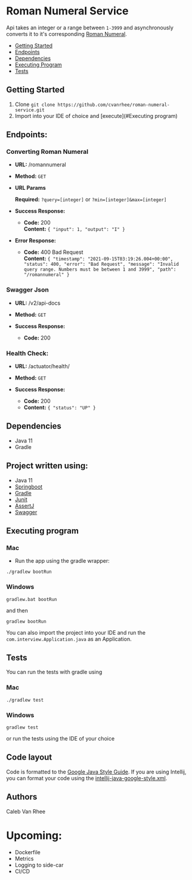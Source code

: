 # Roman Numeral Service

Api takes an integer or a range between `1-3999` and asynchronously converts it to it's corresponding [Roman Numeral](https://en.wikipedia.org/wiki/Roman_numerals). 

- [Getting Started](#getting-started)
- [Endpoints](#endpoints)
- [Dependencies](#dependencies)
- [Executing Program](#executing-program)
- [Tests](#tests)

## Getting Started

1. Clone
   ```git clone https://github.com/cvanrhee/roman-numeral-service.git```
2. Import into your IDE of choice and [execute](#Executing program)

## Endpoints:
### Converting Roman Numeral

* **URL:** /romannumeral
* **Method:**
  `GET`
* **URL Params**

   **Required:**
   `?query=[integer]` or `?min=[integer]&max=[integer]`
* **Success Response:**
    * **Code:** 200 <br />
      **Content:** `{
          "input": 1,
          "output": "I"
         }`
* **Error Response:**
    * **Code:** 400 Bad Request <br />
      **Content:** 
  `{
    "timestamp": "2021-09-15T03:19:26.004+00:00",
    "status": 400,
    "error": "Bad Request",
    "message": "Invalid query range. Numbers must be between 1 and 3999",
    "path": "/romannumeral"
    }`

### Swagger Json

* **URL:** /v2/api-docs
* **Method:**
  `GET`

* **Success Response:**
    * **Code:** 200 <br />

### Health Check:

* **URL:** /actuator/health/
* **Method:**
  `GET`

* **Success Response:**
    * **Code:** 200 <br />
    * **Content:** `{
      "status": "UP"
      }`
    
## Dependencies

- Java 11
- Gradle

## Project written using:
- Java 11
- [Springboot](https://spring.io/)
- [Gradle](https://gradle.org/)
- [Junit](https://junit.org/junit5/)
- [AssertJ](https://joel-costigliola.github.io/assertj/)
- [Swagger](https://swagger.io/)

## Executing program

### Mac
- Run the app using the gradle wrapper: 
```
./gradlew bootRun
```
### Windows

```
gradlew.bat bootRun
```
and then 
```
gradlew bootRun
```

You can also import the project into your IDE and run the ```com.interview.Application.java``` 
  as an Application.

## Tests

You can run the tests with gradle using

### Mac

``` 
./gradlew test 
```

### Windows

```
gradlew test
```


or run the tests using the IDE of your choice

## Code layout
Code is formatted to the [Google Java Style Guide](https://google.github.io/styleguide/javaguide.html).
If you are using Intellij, you can format your code using the [intellij-java-google-style.xml](intellij-java-google-style.xml).

## Authors

Caleb Van Rhee

# Upcoming:
- Dockerfile
- Metrics 
- Logging to side-car
- CI/CD

